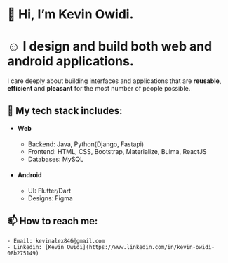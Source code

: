 # 👋 Hi, I’m Kevin Owidi.

# :relaxed: I design and build both web and android applications.

I care deeply about building interfaces and applications that are **reusable**, **efficient** and **pleasant** for the most number of people possible.


## :rocket: My tech stack includes:
- #### Web
    - Backend: Java, Python(Django, Fastapi)
    - Frontend: HTML, CSS, Bootstrap, Materialize, Bulma, ReactJS
    - Databases: MySQL

- #### Android
    - UI: Flutter/Dart
    - Designs: Figma    

## 📫 How to reach me: 
    - Email: kevinalex846@gmail.com
    - Linkedin: [Kevin Owidi](https://www.linkedin.com/in/kevin-owidi-08b275149)


<!---
owidi-001/owidi-001 is a ✨ special ✨ repository because its `README.md` (this file) appears on your GitHub profile.
You can click the Preview link to take a look at your changes.
--->